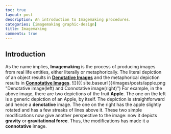 ```yaml
---
toc: true
layout: post
description: An introduction to Imagemaking procedures.
categories: [imagemaking graphic-design]
title: Imagemaking
comments: true
---
```


## Introduction

As the name implies, **Imagemaking** is the process of producing images from real life entities, either literally or metaphorically. The literal depiction of an object results in [**Denotative Images**](#denotative-images) and the metaphorical depiction results in [**Connotative Images**](#connotative-images).
![]({{ site.baseurl }}/images/posts/apple.png "Denotative image(left) and Connotative image(right)")
For example, in the above image, there are two depictions of the fruit **Apple**. The one on the left is a generic depiction of an Apple, by itself. The depiction is straightforward and hence a **denotative** image. The one on the right has the apple slightly rotated and has a few streaks of lines above it. These two simple modifications now give another perspective to the image: now it depicts **gravity** or **gravitational force**. Thus, the modifications has made it a **connotative** image.
